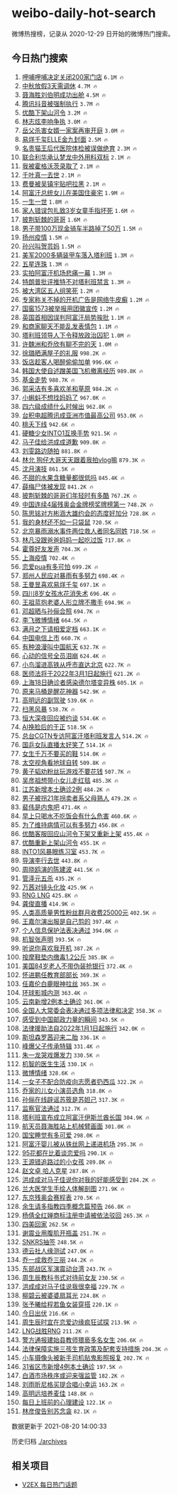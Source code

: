 # weibo-daily-hot-search

微博热搜榜，记录从 2020-12-29 日开始的微博热门搜索。

## 今日热门搜索

<!-- BEGIN -->

1. [呷哺呷哺决定关闭200家门店](https://s.weibo.com/weibo?q=%23%E5%91%B7%E5%93%BA%E5%91%B7%E5%93%BA%E5%86%B3%E5%AE%9A%E5%85%B3%E9%97%AD200%E5%AE%B6%E9%97%A8%E5%BA%97%23&Refer=top) `6.1M 🔥`
1. [中秋放假3天需调休](https://s.weibo.com/weibo?q=%23%E4%B8%AD%E7%A7%8B%E6%94%BE%E5%81%873%E5%A4%A9%E9%9C%80%E8%B0%83%E4%BC%91%23&Refer=top) `4.7M 🔥`
1. [聂海胜刘伯明成功出舱](https://s.weibo.com/weibo?q=%23%E8%81%82%E6%B5%B7%E8%83%9C%E5%88%98%E4%BC%AF%E6%98%8E%E6%88%90%E5%8A%9F%E5%87%BA%E8%88%B1%23&Refer=top) `4.5M 🔥`
1. [腾讯抖音被强制执行](https://s.weibo.com/weibo?q=%23%E8%85%BE%E8%AE%AF%E6%8A%96%E9%9F%B3%E8%A2%AB%E5%BC%BA%E5%88%B6%E6%89%A7%E8%A1%8C%23&Refer=top) `3.7M 🔥`
1. [优酷下架山河令](https://s.weibo.com/weibo?q=%E4%BC%98%E9%85%B7%E4%B8%8B%E6%9E%B6%E5%B1%B1%E6%B2%B3%E4%BB%A4&Refer=top) `3.2M 🔥`
1. [林志炫李响争执](https://s.weibo.com/weibo?q=%23%E6%9E%97%E5%BF%97%E7%82%AB%E6%9D%8E%E5%93%8D%E4%BA%89%E6%89%A7%23&Refer=top) `3.0M 🔥`
1. [岳父杀害女婿一家案再审开庭](https://s.weibo.com/weibo?q=%23%E5%B2%B3%E7%88%B6%E6%9D%80%E5%AE%B3%E5%A5%B3%E5%A9%BF%E4%B8%80%E5%AE%B6%E6%A1%88%E5%86%8D%E5%AE%A1%E5%BC%80%E5%BA%AD%23&Refer=top) `3.0M 🔥`
1. [易烊千玺ELLE金九封面](https://s.weibo.com/weibo?q=%23%E6%98%93%E7%83%8A%E5%8D%83%E7%8E%BAELLE%E9%87%91%E4%B9%9D%E5%B0%81%E9%9D%A2%23&Refer=top) `2.5M 🔥`
1. [名贵猫王后代医院体检被误做绝育](https://s.weibo.com/weibo?q=%23%E5%90%8D%E8%B4%B5%E7%8C%AB%E7%8E%8B%E5%90%8E%E4%BB%A3%E5%8C%BB%E9%99%A2%E4%BD%93%E6%A3%80%E8%A2%AB%E8%AF%AF%E5%81%9A%E7%BB%9D%E8%82%B2%23&Refer=top) `2.3M 🔥`
1. [联合利华承认梦龙中外用料双标](https://s.weibo.com/weibo?q=%23%E8%81%94%E5%90%88%E5%88%A9%E5%8D%8E%E6%89%BF%E8%AE%A4%E6%A2%A6%E9%BE%99%E4%B8%AD%E5%A4%96%E7%94%A8%E6%96%99%E5%8F%8C%E6%A0%87%23&Refer=top) `2.1M 🔥`
1. [我被霍格沃茨录取了](https://s.weibo.com/weibo?q=%23%E6%88%91%E8%A2%AB%E9%9C%8D%E6%A0%BC%E6%B2%83%E8%8C%A8%E5%BD%95%E5%8F%96%E4%BA%86%23&Refer=top) `2.1M 🔥`
1. [千叶真一去世](https://s.weibo.com/weibo?q=%23%E5%8D%83%E5%8F%B6%E7%9C%9F%E4%B8%80%E5%8E%BB%E4%B8%96%23&Refer=top) `2.1M 🔥`
1. [费曼被吴镇宇贴吧拉黑](https://s.weibo.com/weibo?q=%23%E8%B4%B9%E6%9B%BC%E8%A2%AB%E5%90%B4%E9%95%87%E5%AE%87%E8%B4%B4%E5%90%A7%E6%8B%89%E9%BB%91%23&Refer=top) `2.1M 🔥`
1. [阿富汗总统女儿在美国住豪宅](https://s.weibo.com/weibo?q=%23%E9%98%BF%E5%AF%8C%E6%B1%97%E6%80%BB%E7%BB%9F%E5%A5%B3%E5%84%BF%E5%9C%A8%E7%BE%8E%E5%9B%BD%E4%BD%8F%E8%B1%AA%E5%AE%85%23&Refer=top) `1.9M 🔥`
1. [一生一世](https://s.weibo.com/weibo?q=%E4%B8%80%E7%94%9F%E4%B8%80%E4%B8%96&Refer=top) `1.8M 🔥`
1. [家人错误包扎致3岁女童手指坏死](https://s.weibo.com/weibo?q=%23%E5%AE%B6%E4%BA%BA%E9%94%99%E8%AF%AF%E5%8C%85%E6%89%8E%E8%87%B43%E5%B2%81%E5%A5%B3%E7%AB%A5%E6%89%8B%E6%8C%87%E5%9D%8F%E6%AD%BB%23&Refer=top) `1.6M 🔥`
1. [披荆斩棘的哥哥](https://s.weibo.com/weibo?q=%E6%8A%AB%E8%8D%86%E6%96%A9%E6%A3%98%E7%9A%84%E5%93%A5%E5%93%A5&Refer=top) `1.6M 🔥`
1. [男子带100万现金骑车半路掉了50万](https://s.weibo.com/weibo?q=%23%E7%94%B7%E5%AD%90%E5%B8%A6100%E4%B8%87%E7%8E%B0%E9%87%91%E9%AA%91%E8%BD%A6%E5%8D%8A%E8%B7%AF%E6%8E%89%E4%BA%8650%E4%B8%87%23&Refer=top) `1.5M 🔥`
1. [扬州疫情](https://s.weibo.com/weibo?q=%23%E6%89%AC%E5%B7%9E%E7%96%AB%E6%83%85%23&Refer=top) `1.5M 🔥`
1. [孙兴叫贺芸妈](https://s.weibo.com/weibo?q=%23%E5%AD%99%E5%85%B4%E5%8F%AB%E8%B4%BA%E8%8A%B8%E5%A6%88%23&Refer=top) `1.5M 🔥`
1. [美军2000多辆装甲车落入塔利班](https://s.weibo.com/weibo?q=%23%E7%BE%8E%E5%86%9B2000%E5%A4%9A%E8%BE%86%E8%A3%85%E7%94%B2%E8%BD%A6%E8%90%BD%E5%85%A5%E5%A1%94%E5%88%A9%E7%8F%AD%23&Refer=top) `1.3M 🔥`
1. [五星连珠](https://s.weibo.com/weibo?q=%E4%BA%94%E6%98%9F%E8%BF%9E%E7%8F%A0&Refer=top) `1.3M 🔥`
1. [实拍阿富汗机场悲痛一幕](https://s.weibo.com/weibo?q=%23%E5%AE%9E%E6%8B%8D%E9%98%BF%E5%AF%8C%E6%B1%97%E6%9C%BA%E5%9C%BA%E6%82%B2%E7%97%9B%E4%B8%80%E5%B9%95%23&Refer=top) `1.3M 🔥`
1. [特朗普批评推特不对塔利班禁言](https://s.weibo.com/weibo?q=%23%E7%89%B9%E6%9C%97%E6%99%AE%E6%89%B9%E8%AF%84%E6%8E%A8%E7%89%B9%E4%B8%8D%E5%AF%B9%E5%A1%94%E5%88%A9%E7%8F%AD%E7%A6%81%E8%A8%80%23&Refer=top) `1.3M 🔥`
1. [被大湾区五人组笑死](https://s.weibo.com/weibo?q=%E8%A2%AB%E5%A4%A7%E6%B9%BE%E5%8C%BA%E4%BA%94%E4%BA%BA%E7%BB%84%E7%AC%91%E6%AD%BB&Refer=top) `1.2M 🔥`
1. [专家称关不掉的开机广告是网络牛皮癣](https://s.weibo.com/weibo?q=%E4%B8%93%E5%AE%B6%E7%A7%B0%E5%85%B3%E4%B8%8D%E6%8E%89%E7%9A%84%E5%BC%80%E6%9C%BA%E5%B9%BF%E5%91%8A%E6%98%AF%E7%BD%91%E7%BB%9C%E7%89%9B%E7%9A%AE%E7%99%A3&Refer=top) `1.2M 🔥`
1. [国窖1573被举报用团徽宣传](https://s.weibo.com/weibo?q=%23%E5%9B%BD%E7%AA%961573%E8%A2%AB%E4%B8%BE%E6%8A%A5%E7%94%A8%E5%9B%A2%E5%BE%BD%E5%AE%A3%E4%BC%A0%23&Refer=top) `1.2M 🔥`
1. [英国首相因误判阿富汗局势挨批](https://s.weibo.com/weibo?q=%E8%8B%B1%E5%9B%BD%E9%A6%96%E7%9B%B8%E5%9B%A0%E8%AF%AF%E5%88%A4%E9%98%BF%E5%AF%8C%E6%B1%97%E5%B1%80%E5%8A%BF%E6%8C%A8%E6%89%B9&Refer=top) `1.1M 🔥`
1. [和商家聊天不能乱发表情包](https://s.weibo.com/weibo?q=%23%E5%92%8C%E5%95%86%E5%AE%B6%E8%81%8A%E5%A4%A9%E4%B8%8D%E8%83%BD%E4%B9%B1%E5%8F%91%E8%A1%A8%E6%83%85%E5%8C%85%23&Refer=top) `1.1M 🔥`
1. [塔利班领导人下令释放政治囚犯](https://s.weibo.com/weibo?q=%E5%A1%94%E5%88%A9%E7%8F%AD%E9%A2%86%E5%AF%BC%E4%BA%BA%E4%B8%8B%E4%BB%A4%E9%87%8A%E6%94%BE%E6%94%BF%E6%B2%BB%E5%9B%9A%E7%8A%AF&Refer=top) `1.0M 🔥`
1. [许魏洲和乔欣有聊不完的天](https://s.weibo.com/weibo?q=%23%E8%AE%B8%E9%AD%8F%E6%B4%B2%E5%92%8C%E4%B9%94%E6%AC%A3%E6%9C%89%E8%81%8A%E4%B8%8D%E5%AE%8C%E7%9A%84%E5%A4%A9%23&Refer=top) `1.0M 🔥`
1. [徐璐晒满屋子的礼服](https://s.weibo.com/weibo?q=%23%E5%BE%90%E7%92%90%E6%99%92%E6%BB%A1%E5%B1%8B%E5%AD%90%E7%9A%84%E7%A4%BC%E6%9C%8D%23&Refer=top) `998.2K 🔥`
1. [饭店趁客人喝醉偷偷加单](https://s.weibo.com/weibo?q=%23%E9%A5%AD%E5%BA%97%E8%B6%81%E5%AE%A2%E4%BA%BA%E5%96%9D%E9%86%89%E5%81%B7%E5%81%B7%E5%8A%A0%E5%8D%95%23&Refer=top) `996.6K 🔥`
1. [韩国大使自述蹭美国飞机撤离经历](https://s.weibo.com/weibo?q=%23%E9%9F%A9%E5%9B%BD%E5%A4%A7%E4%BD%BF%E8%87%AA%E8%BF%B0%E8%B9%AD%E7%BE%8E%E5%9B%BD%E9%A3%9E%E6%9C%BA%E6%92%A4%E7%A6%BB%E7%BB%8F%E5%8E%86%23&Refer=top) `989.8K 🔥`
1. [基金走势](https://s.weibo.com/weibo?q=%E5%9F%BA%E9%87%91%E8%B5%B0%E5%8A%BF&Refer=top) `988.7K 🔥`
1. [郭采洁有多喜欢羊和草原](https://s.weibo.com/weibo?q=%23%E9%83%AD%E9%87%87%E6%B4%81%E6%9C%89%E5%A4%9A%E5%96%9C%E6%AC%A2%E7%BE%8A%E5%92%8C%E8%8D%89%E5%8E%9F%23&Refer=top) `984.2K 🔥`
1. [小蝌蚪不想找妈妈了](https://s.weibo.com/weibo?q=%23%E5%B0%8F%E8%9D%8C%E8%9A%AA%E4%B8%8D%E6%83%B3%E6%89%BE%E5%A6%88%E5%A6%88%E4%BA%86%23&Refer=top) `967.0K 🔥`
1. [四六级成绩什么时候出](https://s.weibo.com/weibo?q=%23%E5%9B%9B%E5%85%AD%E7%BA%A7%E6%88%90%E7%BB%A9%E4%BB%80%E4%B9%88%E6%97%B6%E5%80%99%E5%87%BA%23&Refer=top) `962.8K 🔥`
1. [台积电超腾讯成亚洲市值最高公司](https://s.weibo.com/weibo?q=%23%E5%8F%B0%E7%A7%AF%E7%94%B5%E8%B6%85%E8%85%BE%E8%AE%AF%E6%88%90%E4%BA%9A%E6%B4%B2%E5%B8%82%E5%80%BC%E6%9C%80%E9%AB%98%E5%85%AC%E5%8F%B8%23&Refer=top) `953.0K 🔥`
1. [桃夭下线](https://s.weibo.com/weibo?q=%23%E6%A1%83%E5%A4%AD%E4%B8%8B%E7%BA%BF%23&Refer=top) `942.6K 🔥`
1. [硬糖少女INTO1互换手势](https://s.weibo.com/weibo?q=%E7%A1%AC%E7%B3%96%E5%B0%91%E5%A5%B3INTO1%E4%BA%92%E6%8D%A2%E6%89%8B%E5%8A%BF&Refer=top) `921.5K 🔥`
1. [马子佳给洪成成道歉](https://s.weibo.com/weibo?q=%23%E9%A9%AC%E5%AD%90%E4%BD%B3%E7%BB%99%E6%B4%AA%E6%88%90%E6%88%90%E9%81%93%E6%AD%89%23&Refer=top) `909.0K 🔥`
1. [刘雯路边随拍](https://s.weibo.com/weibo?q=%23%E5%88%98%E9%9B%AF%E8%B7%AF%E8%BE%B9%E9%9A%8F%E6%8B%8D%23&Refer=top) `881.8K 🔥`
1. [林允 狗仔大哥天天跟着我拍vlog嘛](https://s.weibo.com/weibo?q=%E6%9E%97%E5%85%81%20%E7%8B%97%E4%BB%94%E5%A4%A7%E5%93%A5%E5%A4%A9%E5%A4%A9%E8%B7%9F%E7%9D%80%E6%88%91%E6%8B%8Dvlog%E5%98%9B&Refer=top) `879.3K 🔥`
1. [沈月演技](https://s.weibo.com/weibo?q=%23%E6%B2%88%E6%9C%88%E6%BC%94%E6%8A%80%23&Refer=top) `861.5K 🔥`
1. [不甜的水果含糖量都很低吗](https://s.weibo.com/weibo?q=%23%E4%B8%8D%E7%94%9C%E7%9A%84%E6%B0%B4%E6%9E%9C%E5%90%AB%E7%B3%96%E9%87%8F%E9%83%BD%E5%BE%88%E4%BD%8E%E5%90%97%23&Refer=top) `845.4K 🔥`
1. [薛梅尸体被发现](https://s.weibo.com/weibo?q=%23%E8%96%9B%E6%A2%85%E5%B0%B8%E4%BD%93%E8%A2%AB%E5%8F%91%E7%8E%B0%23&Refer=top) `841.2K 🔥`
1. [披荆斩棘的哥哥们年轻时有多酷](https://s.weibo.com/weibo?q=%23%E6%8A%AB%E8%8D%86%E6%96%A9%E6%A3%98%E7%9A%84%E5%93%A5%E5%93%A5%E4%BB%AC%E5%B9%B4%E8%BD%BB%E6%97%B6%E6%9C%89%E5%A4%9A%E9%85%B7%23&Refer=top) `767.2K 🔥`
1. [中国连续4届残奥会金牌榜奖牌榜第一](https://s.weibo.com/weibo?q=%23%E4%B8%AD%E5%9B%BD%E8%BF%9E%E7%BB%AD4%E5%B1%8A%E6%AE%8B%E5%A5%A5%E4%BC%9A%E9%87%91%E7%89%8C%E6%A6%9C%E5%A5%96%E7%89%8C%E6%A6%9C%E7%AC%AC%E4%B8%80%23&Refer=top) `748.2K 🔥`
1. [陈思铭对方彬涵大雄约会的态度好加分](https://s.weibo.com/weibo?q=%23%E9%99%88%E6%80%9D%E9%93%AD%E5%AF%B9%E6%96%B9%E5%BD%AC%E6%B6%B5%E5%A4%A7%E9%9B%84%E7%BA%A6%E4%BC%9A%E7%9A%84%E6%80%81%E5%BA%A6%E5%A5%BD%E5%8A%A0%E5%88%86%23&Refer=top) `728.8K 🔥`
1. [我的身材还不如一只袋鼠](https://s.weibo.com/weibo?q=%23%E6%88%91%E7%9A%84%E8%BA%AB%E6%9D%90%E8%BF%98%E4%B8%8D%E5%A6%82%E4%B8%80%E5%8F%AA%E8%A2%8B%E9%BC%A0%23&Refer=top) `720.5K 🔥`
1. [北京暴雨溺水事件两位救人者同名同姓](https://s.weibo.com/weibo?q=%23%E5%8C%97%E4%BA%AC%E6%9A%B4%E9%9B%A8%E6%BA%BA%E6%B0%B4%E4%BA%8B%E4%BB%B6%E4%B8%A4%E4%BD%8D%E6%95%91%E4%BA%BA%E8%80%85%E5%90%8C%E5%90%8D%E5%90%8C%E5%A7%93%23&Refer=top) `718.5K 🔥`
1. [林凡没跟爸爸妈妈一起吃过饭](https://s.weibo.com/weibo?q=%23%E6%9E%97%E5%87%A1%E6%B2%A1%E8%B7%9F%E7%88%B8%E7%88%B8%E5%A6%88%E5%A6%88%E4%B8%80%E8%B5%B7%E5%90%83%E8%BF%87%E9%A5%AD%23&Refer=top) `717.8K 🔥`
1. [霍尊好友发声](https://s.weibo.com/weibo?q=%E9%9C%8D%E5%B0%8A%E5%A5%BD%E5%8F%8B%E5%8F%91%E5%A3%B0&Refer=top) `704.3K 🔥`
1. [上海疫情](https://s.weibo.com/weibo?q=%E4%B8%8A%E6%B5%B7%E7%96%AB%E6%83%85&Refer=top) `702.4K 🔥`
1. [恋爱pua有多可怕](https://s.weibo.com/weibo?q=%23%E6%81%8B%E7%88%B1pua%E6%9C%89%E5%A4%9A%E5%8F%AF%E6%80%95%23&Refer=top) `699.2K 🔥`
1. [郑州人民应对暴雨有多努力](https://s.weibo.com/weibo?q=%23%E9%83%91%E5%B7%9E%E4%BA%BA%E6%B0%91%E5%BA%94%E5%AF%B9%E6%9A%B4%E9%9B%A8%E6%9C%89%E5%A4%9A%E5%8A%AA%E5%8A%9B%23&Refer=top) `698.4K 🔥`
1. [王曼昱喜欢易烊千玺](https://s.weibo.com/weibo?q=%E7%8E%8B%E6%9B%BC%E6%98%B1%E5%96%9C%E6%AC%A2%E6%98%93%E7%83%8A%E5%8D%83%E7%8E%BA&Refer=top) `697.1K 🔥`
1. [四川8岁女孩水花消失术](https://s.weibo.com/weibo?q=%23%E5%9B%9B%E5%B7%9D8%E5%B2%81%E5%A5%B3%E5%AD%A9%E6%B0%B4%E8%8A%B1%E6%B6%88%E5%A4%B1%E6%9C%AF%23&Refer=top) `696.4K 🔥`
1. [王祖蓝抱老婆人形立牌不撒手](https://s.weibo.com/weibo?q=%23%E7%8E%8B%E7%A5%96%E8%93%9D%E6%8A%B1%E8%80%81%E5%A9%86%E4%BA%BA%E5%BD%A2%E7%AB%8B%E7%89%8C%E4%B8%8D%E6%92%92%E6%89%8B%23&Refer=top) `694.9K 🔥`
1. [邓超晒与孙俪合照](https://s.weibo.com/weibo?q=%23%E9%82%93%E8%B6%85%E6%99%92%E4%B8%8E%E5%AD%99%E4%BF%AA%E5%90%88%E7%85%A7%23&Refer=top) `694.7K 🔥`
1. [李飞微博情绪](https://s.weibo.com/weibo?q=%23%E6%9D%8E%E9%A3%9E%E5%BE%AE%E5%8D%9A%E6%83%85%E7%BB%AA%23&Refer=top) `664.5K 🔥`
1. [满月之下请相爱定档](https://s.weibo.com/weibo?q=%23%E6%BB%A1%E6%9C%88%E4%B9%8B%E4%B8%8B%E8%AF%B7%E7%9B%B8%E7%88%B1%E5%AE%9A%E6%A1%A3%23&Refer=top) `663.1K 🔥`
1. [中国电信上市](https://s.weibo.com/weibo?q=%E4%B8%AD%E5%9B%BD%E7%94%B5%E4%BF%A1%E4%B8%8A%E5%B8%82&Refer=top) `660.7K 🔥`
1. [有种浪漫叫中国航天](https://s.weibo.com/weibo?q=%23%E6%9C%89%E7%A7%8D%E6%B5%AA%E6%BC%AB%E5%8F%AB%E4%B8%AD%E5%9B%BD%E8%88%AA%E5%A4%A9%23&Refer=top) `632.7K 🔥`
1. [心动的信号全员泪崩](https://s.weibo.com/weibo?q=%23%E5%BF%83%E5%8A%A8%E7%9A%84%E4%BF%A1%E5%8F%B7%E5%85%A8%E5%91%98%E6%B3%AA%E5%B4%A9%23&Refer=top) `624.4K 🔥`
1. [小鸟溜进高铁从呼市直达北京](https://s.weibo.com/weibo?q=%23%E5%B0%8F%E9%B8%9F%E6%BA%9C%E8%BF%9B%E9%AB%98%E9%93%81%E4%BB%8E%E5%91%BC%E5%B8%82%E7%9B%B4%E8%BE%BE%E5%8C%97%E4%BA%AC%23&Refer=top) `622.7K 🔥`
1. [医师法将于2022年3月1日起施行](https://s.weibo.com/weibo?q=%23%E5%8C%BB%E5%B8%88%E6%B3%95%E5%B0%86%E4%BA%8E2022%E5%B9%B43%E6%9C%881%E6%97%A5%E8%B5%B7%E6%96%BD%E8%A1%8C%23&Refer=top) `621.2K 🔥`
1. [上海18日确诊者感染德尔塔变异株](https://s.weibo.com/weibo?q=%23%E4%B8%8A%E6%B5%B718%E6%97%A5%E7%A1%AE%E8%AF%8A%E8%80%85%E6%84%9F%E6%9F%93%E5%BE%B7%E5%B0%94%E5%A1%94%E5%8F%98%E5%BC%82%E6%A0%AA%23&Refer=top) `605.1K 🔥`
1. [原来马桶是醒花神器](https://s.weibo.com/weibo?q=%23%E5%8E%9F%E6%9D%A5%E9%A9%AC%E6%A1%B6%E6%98%AF%E9%86%92%E8%8A%B1%E7%A5%9E%E5%99%A8%23&Refer=top) `542.9K 🔥`
1. [高明远的副驾驶](https://s.weibo.com/weibo?q=%23%E9%AB%98%E6%98%8E%E8%BF%9C%E7%9A%84%E5%89%AF%E9%A9%BE%E9%A9%B6%23&Refer=top) `539.6K 🔥`
1. [扫黑风暴](https://s.weibo.com/weibo?q=%E6%89%AB%E9%BB%91%E9%A3%8E%E6%9A%B4&Refer=top) `538.7K 🔥`
1. [恒大深夜回应被约谈](https://s.weibo.com/weibo?q=%23%E6%81%92%E5%A4%A7%E6%B7%B1%E5%A4%9C%E5%9B%9E%E5%BA%94%E8%A2%AB%E7%BA%A6%E8%B0%88%23&Refer=top) `534.6K 🔥`
1. [AI换脸后的于正](https://s.weibo.com/weibo?q=AI%E6%8D%A2%E8%84%B8%E5%90%8E%E7%9A%84%E4%BA%8E%E6%AD%A3&Refer=top) `518.5K 🔥`
1. [总台CGTN专访阿富汗塔利班发言人](https://s.weibo.com/weibo?q=%23%E6%80%BB%E5%8F%B0CGTN%E4%B8%93%E8%AE%BF%E9%98%BF%E5%AF%8C%E6%B1%97%E5%A1%94%E5%88%A9%E7%8F%AD%E5%8F%91%E8%A8%80%E4%BA%BA%23&Refer=top) `514.2K 🔥`
1. [国乒女队直播太好笑了](https://s.weibo.com/weibo?q=%23%E5%9B%BD%E4%B9%92%E5%A5%B3%E9%98%9F%E7%9B%B4%E6%92%AD%E5%A4%AA%E5%A5%BD%E7%AC%91%E4%BA%86%23&Refer=top) `514.1K 🔥`
1. [女生千万不要买的鞋](https://s.weibo.com/weibo?q=%23%E5%A5%B3%E7%94%9F%E5%8D%83%E4%B8%87%E4%B8%8D%E8%A6%81%E4%B9%B0%E7%9A%84%E9%9E%8B%23&Refer=top) `514.0K 🔥`
1. [太空视角看地球自转](https://s.weibo.com/weibo?q=%23%E5%A4%AA%E7%A9%BA%E8%A7%86%E8%A7%92%E7%9C%8B%E5%9C%B0%E7%90%83%E8%87%AA%E8%BD%AC%23&Refer=top) `509.8K 🔥`
1. [黄子韬劝粉丝玩游戏不要花钱](https://s.weibo.com/weibo?q=%23%E9%BB%84%E5%AD%90%E9%9F%AC%E5%8A%9D%E7%B2%89%E4%B8%9D%E7%8E%A9%E6%B8%B8%E6%88%8F%E4%B8%8D%E8%A6%81%E8%8A%B1%E9%92%B1%23&Refer=top) `507.7K 🔥`
1. [吴彦祖想带小女儿走红毯](https://s.weibo.com/weibo?q=%23%E5%90%B4%E5%BD%A6%E7%A5%96%E6%83%B3%E5%B8%A6%E5%B0%8F%E5%A5%B3%E5%84%BF%E8%B5%B0%E7%BA%A2%E6%AF%AF%23&Refer=top) `485.3K 🔥`
1. [江苏新增本土确诊2例](https://s.weibo.com/weibo?q=%23%E6%B1%9F%E8%8B%8F%E6%96%B0%E5%A2%9E%E6%9C%AC%E5%9C%9F%E7%A1%AE%E8%AF%8A2%E4%BE%8B%23&Refer=top) `484.2K 🔥`
1. [男子被拐21年拐卖者系父母熟人](https://s.weibo.com/weibo?q=%23%E7%94%B7%E5%AD%90%E8%A2%AB%E6%8B%9021%E5%B9%B4%E6%8B%90%E5%8D%96%E8%80%85%E7%B3%BB%E7%88%B6%E6%AF%8D%E7%86%9F%E4%BA%BA%23&Refer=top) `479.2K 🔥`
1. [裴伟是内鬼吧](https://s.weibo.com/weibo?q=%E8%A3%B4%E4%BC%9F%E6%98%AF%E5%86%85%E9%AC%BC%E5%90%A7&Refer=top) `471.4K 🔥`
1. [早上只喝水不吃饭会有什么危害](https://s.weibo.com/weibo?q=%23%E6%97%A9%E4%B8%8A%E5%8F%AA%E5%96%9D%E6%B0%B4%E4%B8%8D%E5%90%83%E9%A5%AD%E4%BC%9A%E6%9C%89%E4%BB%80%E4%B9%88%E5%8D%B1%E5%AE%B3%23&Refer=top) `460.6K 🔥`
1. [为了维持病情可以有多努力](https://s.weibo.com/weibo?q=%23%E4%B8%BA%E4%BA%86%E7%BB%B4%E6%8C%81%E7%97%85%E6%83%85%E5%8F%AF%E4%BB%A5%E6%9C%89%E5%A4%9A%E5%8A%AA%E5%8A%9B%23&Refer=top) `456.8K 🔥`
1. [优酷客服回应山河令下架又重新上架](https://s.weibo.com/weibo?q=%23%E4%BC%98%E9%85%B7%E5%AE%A2%E6%9C%8D%E5%9B%9E%E5%BA%94%E5%B1%B1%E6%B2%B3%E4%BB%A4%E4%B8%8B%E6%9E%B6%E5%8F%88%E9%87%8D%E6%96%B0%E4%B8%8A%E6%9E%B6%23&Refer=top) `455.4K 🔥`
1. [优酷重新上架山河令](https://s.weibo.com/weibo?q=%23%E4%BC%98%E9%85%B7%E9%87%8D%E6%96%B0%E4%B8%8A%E6%9E%B6%E5%B1%B1%E6%B2%B3%E4%BB%A4%23&Refer=top) `455.1K 🔥`
1. [INTO1风暴眼练习室](https://s.weibo.com/weibo?q=%23INTO1%E9%A3%8E%E6%9A%B4%E7%9C%BC%E7%BB%83%E4%B9%A0%E5%AE%A4%23&Refer=top) `453.7K 🔥`
1. [导演李行去世](https://s.weibo.com/weibo?q=%E5%AF%BC%E6%BC%94%E6%9D%8E%E8%A1%8C%E5%8E%BB%E4%B8%96&Refer=top) `443.8K 🔥`
1. [周晓鸥演的陈建波](https://s.weibo.com/weibo?q=%23%E5%91%A8%E6%99%93%E9%B8%A5%E6%BC%94%E7%9A%84%E9%99%88%E5%BB%BA%E6%B3%A2%23&Refer=top) `441.5K 🔥`
1. [管泽元五杀](https://s.weibo.com/weibo?q=%23%E7%AE%A1%E6%B3%BD%E5%85%83%E4%BA%94%E6%9D%80%23&Refer=top) `435.2K 🔥`
1. [万茜对镜头化妆](https://s.weibo.com/weibo?q=%23%E4%B8%87%E8%8C%9C%E5%AF%B9%E9%95%9C%E5%A4%B4%E5%8C%96%E5%A6%86%23&Refer=top) `425.9K 🔥`
1. [RNG LNG](https://s.weibo.com/weibo?q=RNG%20LNG&Refer=top) `425.8K 🔥`
1. [龚俊直播](https://s.weibo.com/weibo?q=%23%E9%BE%9A%E4%BF%8A%E7%9B%B4%E6%92%AD%23&Refer=top) `414.9K 🔥`
1. [人类高质量男性粉丝群月收费25000元](https://s.weibo.com/weibo?q=%23%E4%BA%BA%E7%B1%BB%E9%AB%98%E8%B4%A8%E9%87%8F%E7%94%B7%E6%80%A7%E7%B2%89%E4%B8%9D%E7%BE%A4%E6%9C%88%E6%94%B6%E8%B4%B925000%E5%85%83%23&Refer=top) `402.5K 🔥`
1. [王嘉尔演出服是自己剪的](https://s.weibo.com/weibo?q=%23%E7%8E%8B%E5%98%89%E5%B0%94%E6%BC%94%E5%87%BA%E6%9C%8D%E6%98%AF%E8%87%AA%E5%B7%B1%E5%89%AA%E7%9A%84%23&Refer=top) `397.4K 🔥`
1. [个人信息保护法表决通过](https://s.weibo.com/weibo?q=%23%E4%B8%AA%E4%BA%BA%E4%BF%A1%E6%81%AF%E4%BF%9D%E6%8A%A4%E6%B3%95%E8%A1%A8%E5%86%B3%E9%80%9A%E8%BF%87%23&Refer=top) `394.0K 🔥`
1. [机智张声明](https://s.weibo.com/weibo?q=%E6%9C%BA%E6%99%BA%E5%BC%A0%E5%A3%B0%E6%98%8E&Refer=top) `393.5K 🔥`
1. [听说你喜欢我开机](https://s.weibo.com/weibo?q=%23%E5%90%AC%E8%AF%B4%E4%BD%A0%E5%96%9C%E6%AC%A2%E6%88%91%E5%BC%80%E6%9C%BA%23&Refer=top) `387.2K 🔥`
1. [按摩鞋垫内缴毒1.2公斤](https://s.weibo.com/weibo?q=%23%E6%8C%89%E6%91%A9%E9%9E%8B%E5%9E%AB%E5%86%85%E7%BC%B4%E6%AF%921.2%E5%85%AC%E6%96%A4%23&Refer=top) `385.8K 🔥`
1. [美国84岁老人不带伪装抢银行](https://s.weibo.com/weibo?q=%23%E7%BE%8E%E5%9B%BD84%E5%B2%81%E8%80%81%E4%BA%BA%E4%B8%8D%E5%B8%A6%E4%BC%AA%E8%A3%85%E6%8A%A2%E9%93%B6%E8%A1%8C%23&Refer=top) `372.4K 🔥`
1. [怀进鹏任教育部部长](https://s.weibo.com/weibo?q=%23%E6%80%80%E8%BF%9B%E9%B9%8F%E4%BB%BB%E6%95%99%E8%82%B2%E9%83%A8%E9%83%A8%E9%95%BF%23&Refer=top) `369.3K 🔥`
1. [任嘉伦白鹿眼神拉丝](https://s.weibo.com/weibo?q=%23%E4%BB%BB%E5%98%89%E4%BC%A6%E7%99%BD%E9%B9%BF%E7%9C%BC%E7%A5%9E%E6%8B%89%E4%B8%9D%23&Refer=top) `365.3K 🔥`
1. [环球影城内测](https://s.weibo.com/weibo?q=%E7%8E%AF%E7%90%83%E5%BD%B1%E5%9F%8E%E5%86%85%E6%B5%8B&Refer=top) `363.4K 🔥`
1. [云南新增2例本土确诊](https://s.weibo.com/weibo?q=%23%E4%BA%91%E5%8D%97%E6%96%B0%E5%A2%9E2%E4%BE%8B%E6%9C%AC%E5%9C%9F%E7%A1%AE%E8%AF%8A%23&Refer=top) `361.0K 🔥`
1. [全国人大常委会表决通过多项法律和决定](https://s.weibo.com/weibo?q=%23%E5%85%A8%E5%9B%BD%E4%BA%BA%E5%A4%A7%E5%B8%B8%E5%A7%94%E4%BC%9A%E8%A1%A8%E5%86%B3%E9%80%9A%E8%BF%87%E5%A4%9A%E9%A1%B9%E6%B3%95%E5%BE%8B%E5%92%8C%E5%86%B3%E5%AE%9A%23&Refer=top) `358.3K 🔥`
1. [感受到中国邮政力量的瞬间](https://s.weibo.com/weibo?q=%23%E6%84%9F%E5%8F%97%E5%88%B0%E4%B8%AD%E5%9B%BD%E9%82%AE%E6%94%BF%E5%8A%9B%E9%87%8F%E7%9A%84%E7%9E%AC%E9%97%B4%23&Refer=top) `343.5K 🔥`
1. [法律援助法自2022年1月1日起施行](https://s.weibo.com/weibo?q=%23%E6%B3%95%E5%BE%8B%E6%8F%B4%E5%8A%A9%E6%B3%95%E8%87%AA2022%E5%B9%B41%E6%9C%881%E6%97%A5%E8%B5%B7%E6%96%BD%E8%A1%8C%23&Refer=top) `342.0K 🔥`
1. [斯坦森罗茜迎来二胎](https://s.weibo.com/weibo?q=%23%E6%96%AF%E5%9D%A6%E6%A3%AE%E7%BD%97%E8%8C%9C%E8%BF%8E%E6%9D%A5%E4%BA%8C%E8%83%8E%23&Refer=top) `336.1K 🔥`
1. [峰爆父子传承特辑](https://s.weibo.com/weibo?q=%23%E5%B3%B0%E7%88%86%E7%88%B6%E5%AD%90%E4%BC%A0%E6%89%BF%E7%89%B9%E8%BE%91%23&Refer=top) `331.4K 🔥`
1. [朱一龙哭戏爆发力](https://s.weibo.com/weibo?q=%23%E6%9C%B1%E4%B8%80%E9%BE%99%E5%93%AD%E6%88%8F%E7%88%86%E5%8F%91%E5%8A%9B%23&Refer=top) `330.5K 🔥`
1. [机智的医生生活](https://s.weibo.com/weibo?q=%E6%9C%BA%E6%99%BA%E7%9A%84%E5%8C%BB%E7%94%9F%E7%94%9F%E6%B4%BB&Refer=top) `330.1K 🔥`
1. [微博情绪](https://s.weibo.com/weibo?q=%E5%BE%AE%E5%8D%9A%E6%83%85%E7%BB%AA&Refer=top) `328.6K 🔥`
1. [一女子不配合防疫向志愿者扔西瓜](https://s.weibo.com/weibo?q=%E4%B8%80%E5%A5%B3%E5%AD%90%E4%B8%8D%E9%85%8D%E5%90%88%E9%98%B2%E7%96%AB%E5%90%91%E5%BF%97%E6%84%BF%E8%80%85%E6%89%94%E8%A5%BF%E7%93%9C&Refer=top) `322.2K 🔥`
1. [乔家的儿女小演员选角](https://s.weibo.com/weibo?q=%23%E4%B9%94%E5%AE%B6%E7%9A%84%E5%84%BF%E5%A5%B3%E5%B0%8F%E6%BC%94%E5%91%98%E9%80%89%E8%A7%92%23&Refer=top) `318.8K 🔥`
1. [孙俪在线辟谣苏筱是苏妲己](https://s.weibo.com/weibo?q=%23%E5%AD%99%E4%BF%AA%E5%9C%A8%E7%BA%BF%E8%BE%9F%E8%B0%A3%E8%8B%8F%E7%AD%B1%E6%98%AF%E8%8B%8F%E5%A6%B2%E5%B7%B1%23&Refer=top) `317.3K 🔥`
1. [监察官法通过](https://s.weibo.com/weibo?q=%23%E7%9B%91%E5%AF%9F%E5%AE%98%E6%B3%95%E9%80%9A%E8%BF%87%23&Refer=top) `312.7K 🔥`
1. [塔利班宣布成立阿富汗伊斯兰酋长国](https://s.weibo.com/weibo?q=%23%E5%A1%94%E5%88%A9%E7%8F%AD%E5%AE%A3%E5%B8%83%E6%88%90%E7%AB%8B%E9%98%BF%E5%AF%8C%E6%B1%97%E4%BC%8A%E6%96%AF%E5%85%B0%E9%85%8B%E9%95%BF%E5%9B%BD%23&Refer=top) `304.9K 🔥`
1. [航天员聂海胜站上机械臂画面](https://s.weibo.com/weibo?q=%23%E8%88%AA%E5%A4%A9%E5%91%98%E8%81%82%E6%B5%B7%E8%83%9C%E7%AB%99%E4%B8%8A%E6%9C%BA%E6%A2%B0%E8%87%82%E7%94%BB%E9%9D%A2%23&Refer=top) `301.0K 🔥`
1. [国宝睡觉有多可爱](https://s.weibo.com/weibo?q=%23%E5%9B%BD%E5%AE%9D%E7%9D%A1%E8%A7%89%E6%9C%89%E5%A4%9A%E5%8F%AF%E7%88%B1%23&Refer=top) `298.0K 🔥`
1. [阿富汗婴儿被从铁丝网上递进机场](https://s.weibo.com/weibo?q=%23%E9%98%BF%E5%AF%8C%E6%B1%97%E5%A9%B4%E5%84%BF%E8%A2%AB%E4%BB%8E%E9%93%81%E4%B8%9D%E7%BD%91%E4%B8%8A%E9%80%92%E8%BF%9B%E6%9C%BA%E5%9C%BA%23&Refer=top) `295.3K 🔥`
1. [95花都在比着谈恋爱吗](https://s.weibo.com/weibo?q=%2395%E8%8A%B1%E9%83%BD%E5%9C%A8%E6%AF%94%E7%9D%80%E8%B0%88%E6%81%8B%E7%88%B1%E5%90%97%23&Refer=top) `290.1K 🔥`
1. [王源错追路过的小女孩](https://s.weibo.com/weibo?q=%23%E7%8E%8B%E6%BA%90%E9%94%99%E8%BF%BD%E8%B7%AF%E8%BF%87%E7%9A%84%E5%B0%8F%E5%A5%B3%E5%AD%A9%23&Refer=top) `289.8K 🔥`
1. [赵文卓 哈人克星](https://s.weibo.com/weibo?q=%E8%B5%B5%E6%96%87%E5%8D%93%20%E5%93%88%E4%BA%BA%E5%85%8B%E6%98%9F&Refer=top) `287.8K 🔥`
1. [洪成成对马子佳说你对我的好能感受到](https://s.weibo.com/weibo?q=%E6%B4%AA%E6%88%90%E6%88%90%E5%AF%B9%E9%A9%AC%E5%AD%90%E4%BD%B3%E8%AF%B4%E4%BD%A0%E5%AF%B9%E6%88%91%E7%9A%84%E5%A5%BD%E8%83%BD%E6%84%9F%E5%8F%97%E5%88%B0&Refer=top) `284.2K 🔥`
1. [兰大医学生手绘人体解剖图](https://s.weibo.com/weibo?q=%23%E5%85%B0%E5%A4%A7%E5%8C%BB%E5%AD%A6%E7%94%9F%E6%89%8B%E7%BB%98%E4%BA%BA%E4%BD%93%E8%A7%A3%E5%89%96%E5%9B%BE%23&Refer=top) `271.9K 🔥`
1. [东京残奥会赛程表](https://s.weibo.com/weibo?q=%23%E4%B8%9C%E4%BA%AC%E6%AE%8B%E5%A5%A5%E4%BC%9A%E8%B5%9B%E7%A8%8B%E8%A1%A8%23&Refer=top) `270.5K 🔥`
1. [余生请多指教四季概念篇预告](https://s.weibo.com/weibo?q=%23%E4%BD%99%E7%94%9F%E8%AF%B7%E5%A4%9A%E6%8C%87%E6%95%99%E5%9B%9B%E5%AD%A3%E6%A6%82%E5%BF%B5%E7%AF%87%E9%A2%84%E5%91%8A%23&Refer=top) `266.8K 🔥`
1. [杨倩全红婵商标注册申请被依法驳回](https://s.weibo.com/weibo?q=%23%E6%9D%A8%E5%80%A9%E5%85%A8%E7%BA%A2%E5%A9%B5%E5%95%86%E6%A0%87%E6%B3%A8%E5%86%8C%E7%94%B3%E8%AF%B7%E8%A2%AB%E4%BE%9D%E6%B3%95%E9%A9%B3%E5%9B%9E%23&Refer=top) `265.3K 🔥`
1. [四美回家](https://s.weibo.com/weibo?q=%23%E5%9B%9B%E7%BE%8E%E5%9B%9E%E5%AE%B6%23&Refer=top) `262.5K 🔥`
1. [谢震业用腹肌开瓶盖](https://s.weibo.com/weibo?q=%23%E8%B0%A2%E9%9C%87%E4%B8%9A%E7%94%A8%E8%85%B9%E8%82%8C%E5%BC%80%E7%93%B6%E7%9B%96%23&Refer=top) `251.7K 🔥`
1. [SNKRS抽签](https://s.weibo.com/weibo?q=SNKRS%E6%8A%BD%E7%AD%BE&Refer=top) `248.5K 🔥`
1. [德云社人缘测试](https://s.weibo.com/weibo?q=%23%E5%BE%B7%E4%BA%91%E7%A4%BE%E4%BA%BA%E7%BC%98%E6%B5%8B%E8%AF%95%23&Refer=top) `247.0K 🔥`
1. [乔一成救乔三丽](https://s.weibo.com/weibo?q=%23%E4%B9%94%E4%B8%80%E6%88%90%E6%95%91%E4%B9%94%E4%B8%89%E4%B8%BD%23&Refer=top) `244.2K 🔥`
1. [东部战区军演震动台湾](https://s.weibo.com/weibo?q=%23%E4%B8%9C%E9%83%A8%E6%88%98%E5%8C%BA%E5%86%9B%E6%BC%94%E9%9C%87%E5%8A%A8%E5%8F%B0%E6%B9%BE%23&Refer=top) `243.7K 🔥`
1. [周生辰教科书式对待前女友](https://s.weibo.com/weibo?q=%23%E5%91%A8%E7%94%9F%E8%BE%B0%E6%95%99%E7%A7%91%E4%B9%A6%E5%BC%8F%E5%AF%B9%E5%BE%85%E5%89%8D%E5%A5%B3%E5%8F%8B%23&Refer=top) `230.5K 🔥`
1. [洪成成对马子佳说我很幸福](https://s.weibo.com/weibo?q=%23%E6%B4%AA%E6%88%90%E6%88%90%E5%AF%B9%E9%A9%AC%E5%AD%90%E4%BD%B3%E8%AF%B4%E6%88%91%E5%BE%88%E5%B9%B8%E7%A6%8F%23&Refer=top) `229.7K 🔥`
1. [柳碧云被婆婆扇耳光](https://s.weibo.com/weibo?q=%23%E6%9F%B3%E7%A2%A7%E4%BA%91%E8%A2%AB%E5%A9%86%E5%A9%86%E6%89%87%E8%80%B3%E5%85%89%23&Refer=top) `224.8K 🔥`
1. [张予曦给程若鱼女装穿搭](https://s.weibo.com/weibo?q=%23%E5%BC%A0%E4%BA%88%E6%9B%A6%E7%BB%99%E7%A8%8B%E8%8B%A5%E9%B1%BC%E5%A5%B3%E8%A3%85%E7%A9%BF%E6%90%AD%23&Refer=top) `220.1K 🔥`
1. [今日出伏](https://s.weibo.com/weibo?q=%E4%BB%8A%E6%97%A5%E5%87%BA%E4%BC%8F&Refer=top) `216.6K 🔥`
1. [周生辰时宜在恋爱边缘疯狂试探](https://s.weibo.com/weibo?q=%23%E5%91%A8%E7%94%9F%E8%BE%B0%E6%97%B6%E5%AE%9C%E5%9C%A8%E6%81%8B%E7%88%B1%E8%BE%B9%E7%BC%98%E7%96%AF%E7%8B%82%E8%AF%95%E6%8E%A2%23&Refer=top) `213.9K 🔥`
1. [LNG战胜RNG](https://s.weibo.com/weibo?q=%23LNG%E6%88%98%E8%83%9CRNG%23&Refer=top) `211.2K 🔥`
1. [警方通报建始县教师猥亵多名女生](https://s.weibo.com/weibo?q=%23%E8%AD%A6%E6%96%B9%E9%80%9A%E6%8A%A5%E5%BB%BA%E5%A7%8B%E5%8E%BF%E6%95%99%E5%B8%88%E7%8C%A5%E4%BA%B5%E5%A4%9A%E5%90%8D%E5%A5%B3%E7%94%9F%23&Refer=top) `206.6K 🔥`
1. [法律保障实施三孩生育政策及配套支持措施](https://s.weibo.com/weibo?q=%23%E6%B3%95%E5%BE%8B%E4%BF%9D%E9%9A%9C%E5%AE%9E%E6%96%BD%E4%B8%89%E5%AD%A9%E7%94%9F%E8%82%B2%E6%94%BF%E7%AD%96%E5%8F%8A%E9%85%8D%E5%A5%97%E6%94%AF%E6%8C%81%E6%8E%AA%E6%96%BD%23&Refer=top) `204.3K 🔥`
1. [小车摄像头被新手司机贴鬼影照报复](https://s.weibo.com/weibo?q=%23%E5%B0%8F%E8%BD%A6%E6%91%84%E5%83%8F%E5%A4%B4%E8%A2%AB%E6%96%B0%E6%89%8B%E5%8F%B8%E6%9C%BA%E8%B4%B4%E9%AC%BC%E5%BD%B1%E7%85%A7%E6%8A%A5%E5%A4%8D%23&Refer=top) `202.7K 🔥`
1. [31省区市新增4例本土确诊](https://s.weibo.com/weibo?q=%2331%E7%9C%81%E5%8C%BA%E5%B8%82%E6%96%B0%E5%A2%9E4%E4%BE%8B%E6%9C%AC%E5%9C%9F%E7%A1%AE%E8%AF%8A%23&Refer=top) `197.5K 🔥`
1. [白酒市场秩序或迎来强监管](https://s.weibo.com/weibo?q=%E7%99%BD%E9%85%92%E5%B8%82%E5%9C%BA%E7%A7%A9%E5%BA%8F%E6%88%96%E8%BF%8E%E6%9D%A5%E5%BC%BA%E7%9B%91%E7%AE%A1&Refer=top) `182.2K 🔥`
1. [刘雨昕尼格买提合唱小幸运](https://s.weibo.com/weibo?q=%23%E5%88%98%E9%9B%A8%E6%98%95%E5%B0%BC%E6%A0%BC%E4%B9%B0%E6%8F%90%E5%90%88%E5%94%B1%E5%B0%8F%E5%B9%B8%E8%BF%90%23&Refer=top) `163.2K 🔥`
1. [高明远培养麦佳](https://s.weibo.com/weibo?q=%E9%AB%98%E6%98%8E%E8%BF%9C%E5%9F%B9%E5%85%BB%E9%BA%A6%E4%BD%B3&Refer=top) `148.8K 🔥`
1. [每日上班前的心理建设](https://s.weibo.com/weibo?q=%23%E6%AF%8F%E6%97%A5%E4%B8%8A%E7%8F%AD%E5%89%8D%E7%9A%84%E5%BF%83%E7%90%86%E5%BB%BA%E8%AE%BE%23&Refer=top) `122.1K 🔥`
1. [林彦俊告别苏念衾](https://s.weibo.com/weibo?q=%23%E6%9E%97%E5%BD%A6%E4%BF%8A%E5%91%8A%E5%88%AB%E8%8B%8F%E5%BF%B5%E8%A1%BE%23&Refer=top) `82.1K 🔥`

数据更新于 2021-08-20 14:00:33

<!-- END -->

历史归档 [./archives](./archives)

## 相关项目

- [V2EX 每日热门话题](https://github.com/boojack/v2ex-daily-hot-topic)
